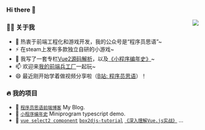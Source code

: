 ### Hi there 👋

<!--
**godbasin/godbasin** is a ✨ _special_ ✨ repository because its `README.md` (this file) appears on your GitHub profile.

Here are some ideas to get you started:

- 🔭 I’m currently working on ...
- 🌱 I’m currently learning ...
- 👯 I’m looking to collaborate on ...
- 🤔 I’m looking for help with ...
- 💬 Ask me about ...
- 📫 How to reach me: ...
- 😄 Pronouns: ...
- ⚡ Fun fact: ...
-->
<img align="right" src="https://github-readme-stats.vercel.app/api?username=codeluosiyu&show_icons=true&count_private=true&hide_border=true&cache_seconds=1900"/>

### 👨‍🚒 关于我

- 🤔 热衷于前端工程化和游戏开发，我的公众号是“程序员思语”~
- ⚡ 在steam上发布多款独立自研的小游戏~
- 💬 我写了一套专栏[Vue2源码解析](https://godbasin.github.io/vue-ebook/)，以及[《小程序编年史》](https://www.ituring.com.cn/book/2942)~
- 📫 欢迎来[我的前端兵工厂](https://godbasin.github.io/front-end-playground/)一起玩~
- 😄 最近刚开始学着做视频分享啦（[B站: 程序员思语](https://space.bilibili.com/42233366)）！

### 🔥 我的项目

- 🔰 [`程序员思语前端博客`](https://github.com/godbasin/godbasin.github.io) My Blog.
- 🌱 [`小程序编年史`](https://github.com/godbasin/wxapp-typescript-demo) Miniprogram typescript demo.
- 📃 [`vue select2 component`](https://github.com/godbasin/vue-select2) [`box2djs-tutorial`](https://github.com/godbasin/box2djs-tutorial) [`《深入理解Vue.js实战》`](https://github.com/godbasin/vue-ebook)  ...
